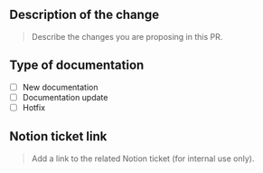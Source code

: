 ## Description of the change

> Describe the changes you are proposing in this PR.

## Type of documentation
- [ ] New documentation
- [ ] Documentation update
- [ ] Hotfix

## Notion ticket link

> Add a link to the related Notion ticket (for internal use only).
